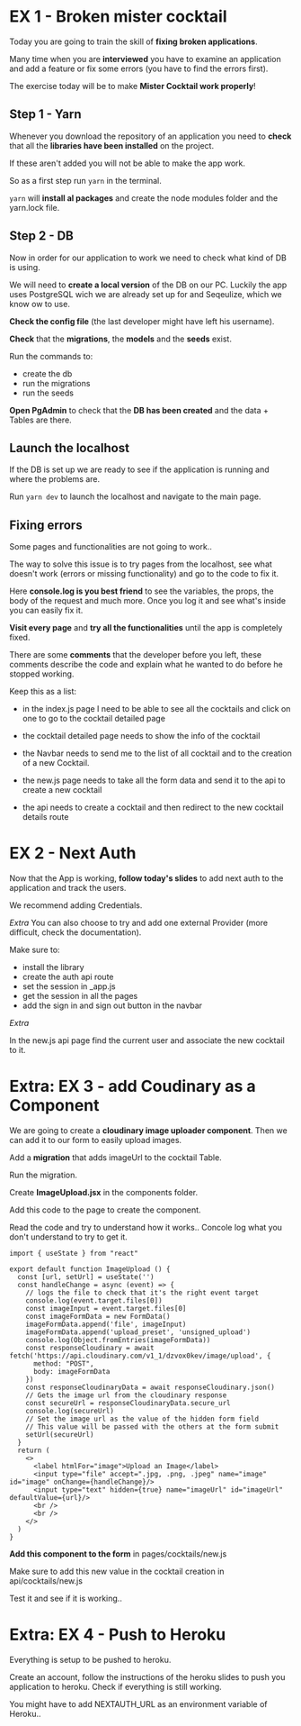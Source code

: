# EX 1 - Broken mister cocktail

Today you are going to train the skill of **fixing broken applications**.

Many time when you are **interviewed** you have to examine an application and add a feature or fix some errors (you have to find the errors first).

The exercise today will be to make **Mister Cocktail work properly**!

## Step 1 - Yarn

Whenever you download the repository of an application you need to **check** that all the **libraries have been installed** on the project.

If these aren't added you will not be able to make the app work.

So as a first step run `yarn` in the terminal.

`yarn` will **install al packages** and create the node modules folder and the yarn.lock file.

## Step 2 - DB

Now in order for our application to work we need to check what kind of DB is using.

We will need to **create a local version** of the DB on our PC. Luckily the app uses PostgreSQL wich we are already set up for and Seqeulize, which we know ow to use.

**Check the config file** (the last developer might have left his username).

**Check** that the **migrations**, the **models** and the **seeds** exist.

Run the commands to:
- create the db
- run the migrations
- run the seeds

**Open PgAdmin** to check that the **DB has been created** and the data + Tables are there.

## Launch the localhost

If the DB is set up we are ready to see if the application is running and where the problems are.

Run `yarn dev` to launch the localhost and navigate to the main page.

## Fixing errors

Some pages and functionalities are not going to work..

The way to solve this issue is to try pages from the localhost, see what doesn't work (errors or missing functionality) and go to the code to fix it.

Here **console.log is you best friend** to see the variables, the props, the body of the request and much more. Once you log it and see what's inside you can easily fix it.

**Visit every page** and **try all the functionalities** until the app is completely fixed.

There are some **comments** that the developer before you left, these comments describe the code and explain what he wanted to do before he stopped working.

Keep this as a list:

- in the index.js page I need to be able to see all the cocktails and click on one to go to the cocktail detailed page

- the cocktail detailed page needs to show the info of the cocktail

- the Navbar needs to send me to the list of all cocktail and to the creation of a new Cocktail.

-  the new.js page needs to take all the form data and send it to the api to create a new cocktail

- the api needs to create a cocktail and then redirect to the new cocktail details route

# EX 2 - Next Auth

Now that the App is working, **follow today's slides** to add next auth to the application and track the users.

We recommend adding Credentials.

*Extra* You can also choose to try and add one external Provider (more difficult, check the documentation).

Make sure to:
- install the library
- create the auth api route
- set the session in _app.js
- get the session in all the pages
- add the sign in and sign out button in the navbar

*Extra*

In the new.js api page find the current user and associate the new cocktail to it.

# Extra: EX 3 - add Coudinary as a Component

We are going to create a **cloudinary image uploader component**. Then we can add it to our form to easily upload images.

Add a **migration** that adds imageUrl to the cocktail Table.

Run the migration.

Create **ImageUpload.jsx** in the components folder.

Add this code to the page to create the component.

Read the code and try to understand how it works.. Concole log what you don't understand to try to get it.

```
import { useState } from "react"

export default function ImageUpload () {
  const [url, setUrl] = useState('')
  const handleChange = async (event) => {
    // logs the file to check that it's the right event target
    console.log(event.target.files[0])
    const imageInput = event.target.files[0]
    const imageFormData = new FormData()
    imageFormData.append('file', imageInput)
    imageFormData.append('upload_preset', 'unsigned_upload')
    console.log(Object.fromEntries(imageFormData))
    const responseCloudinary = await fetch('https://api.cloudinary.com/v1_1/dzvox0kev/image/upload', {
      method: "POST",
      body: imageFormData
    })
    const responseCloudinaryData = await responseCloudinary.json()
    // Gets the image url from the cloudinary response
    const secureUrl = responseCloudinaryData.secure_url
    console.log(secureUrl)
    // Set the image url as the value of the hidden form field
    // This value will be passed with the others at the form submit
    setUrl(secureUrl)
  }
  return (
    <>
      <label htmlFor="image">Upload an Image</label>
      <input type="file" accept=".jpg, .png, .jpeg" name="image" id="image" onChange={handleChange}/>
      <input type="text" hidden={true} name="imageUrl" id="imageUrl" defaultValue={url}/>
      <br />
      <br />
    </>
  )
}
```

**Add this component to the form** in pages/cocktails/new.js

Make sure to add this new value in the cocktail creation in api/cocktails/new.js

Test it and see if it is working..

# Extra: EX 4 - Push to Heroku

Everything is setup to be pushed to heroku.

Create an account, follow the instructions of the heroku slides to push you application to heroku. Check if everything is still working.

You might have to add NEXTAUTH_URL as an environment variable of Heroku..
